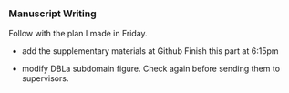 ### Manuscript Writing

Follow with the plan I made in Friday.

- add the supplementary materials at Github 
Finish this part at 6:15pm

- modify DBLa subdomain figure. Check again before sending them to supervisors.
